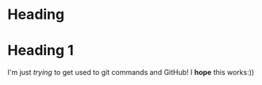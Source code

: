 # Heading

Heading 1
=====

I'm just *trying* to get used to git commands and GitHub!
I **hope** this works:))

